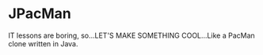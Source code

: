 # JPacMan

IT lessons are boring, so...LET'S MAKE SOMETHING COOL...Like a PacMan clone written in Java.
